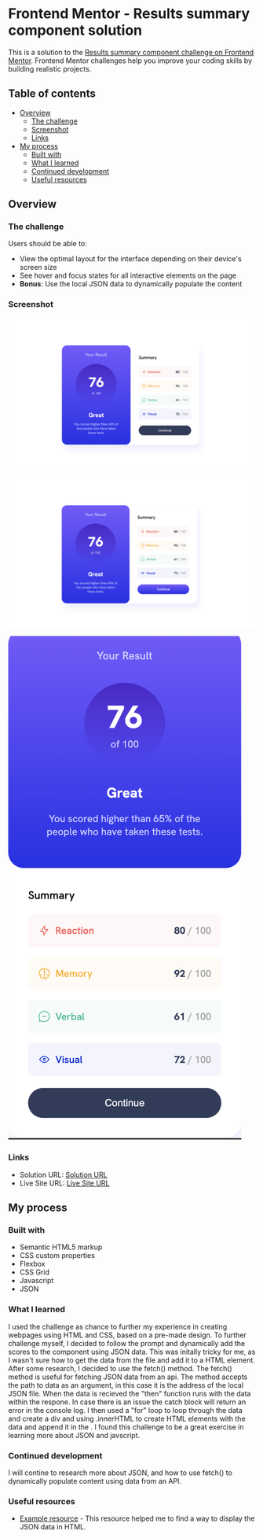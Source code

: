 # Frontend Mentor - Results summary component solution

This is a solution to the [Results summary component challenge on Frontend Mentor](https://www.frontendmentor.io/challenges/results-summary-component-CE_K6s0maV). Frontend Mentor challenges help you improve your coding skills by building realistic projects. 

## Table of contents

- [Overview](#overview)
  - [The challenge](#the-challenge)
  - [Screenshot](#screenshot)
  - [Links](#links)
- [My process](#my-process)
  - [Built with](#built-with)
  - [What I learned](#what-i-learned)
  - [Continued development](#continued-development)
  - [Useful resources](#useful-resources)

## Overview

### The challenge

Users should be able to:

- View the optimal layout for the interface depending on their device's screen size
- See hover and focus states for all interactive elements on the page
- **Bonus**: Use the local JSON data to dynamically populate the content

### Screenshot

![Desktop-View](./screenshots/Desktop-View.png)

![Desktop-View-Active](./screenshots/Desktop-View-Active.png)

![Mobile-View](./screenshots/Mobile-View.png)

### Links

- Solution URL: [Solution URL]([https://github.com/Jack-OC/Result-Summary-Component](https://github.com/Jack-OC/Results-Summary-Component))
- Live Site URL: [Live Site URL]( [https://jack-oc.github.io/Result-Summary-Component/](https://jack-oc.github.io/Results-Summary-Component/))

## My process

### Built with

- Semantic HTML5 markup
- CSS custom properties
- Flexbox
- CSS Grid
- Javascript
- JSON


### What I learned

I used the challenge as chance to further my experience in creating webpages using HTML and CSS, based on a pre-made design. To further challenge myself, I decided to follow the prompt and dynamically add the scores to the component using JSON data. This was initally tricky for me, as I wasn't sure how to get the data from the file and add it to a HTML element. After some research, I decided to use the fetch() method. The fetch() method is useful for fetching JSON data from an api. The method accepts the path to data as an argument, in this case it is the address of the local JSON file. When the data is recieved the "then" function runs with the data within the respone. In case there is an issue the catch block will return an error in the console log. I then used a "for" loop to loop through the data and create a div and using .innerHTML to create HTML elements with the data and append it in the . I found this challenge to be a great exercise in learning more about JSON and javscript.


### Continued development

I will contine to research more about JSON, and how to use fetch() to dynamically populate content using data from an API.


### Useful resources

- [Example resource](https://howtocreateapps.com/fetch-and-display-json-html-javascript/) - This resource helped me to find a way to display the JSON data in HTML.
